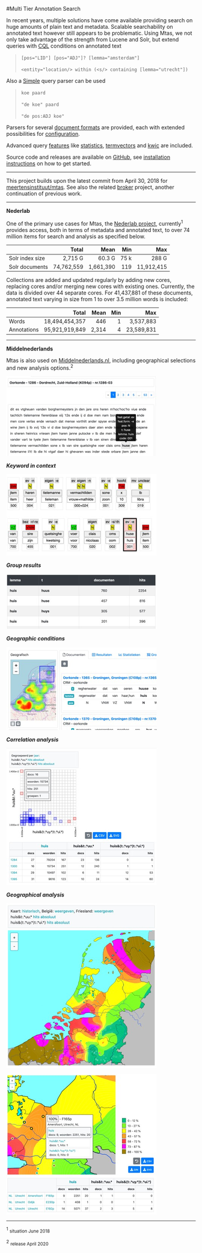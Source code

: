 #Multi Tier Annotation Search

In recent years, multiple solutions have come available providing search on huge amounts of plain text and metadata. Scalable searchability on annotated text however still appears to be problematic. Using Mtas, we not only take advantage of the strength from Lucene and Solr, but extend queries with [CQL](search_cql.html) conditions on annotated text

> `[pos="LID"] [pos="ADJ"]? [lemma="amsterdam"]`
>
> `<entity="location/> within (<s/> containing [lemma="utrecht"])`

Also a [Simple](search_simple.html) query parser can be used

> `koe paard`
>
> `"de koe" paard`
>
> `"de pos:ADJ koe"`

Parsers for several [document formats](indexing_formats.html) are provided, each with extended possibilities for [configuration](indexing_configuration.html).

Advanced query [features](features.html) like [statistics](search_component_stats.html), [termvectors](search_component_termvector.html) and [kwic](search_component_kwic.html) are included.

Source code and releases are available on [GitHub](https://github.com/textexploration/mtas/), see [installation instructions](installation.html) on how to get started.

---

This project builds upon the latest commit from April 30, 2018 for [meertensinstituut/mtas](https://github.com/meertensinstituut/mtas/tree/5c862d53014b15fb87de83da0b33fd91518642ec). See also the related [broker](https://github.com/textexploration/broker) project, another continuation of previous work.

---

**Nederlab** 

One of the primary use cases for Mtas, the [Nederlab project](https://www.nederlab.nl/), currently<sup>1</sup> provides access, both in terms of metadata and 
annotated text, to over 74 million items for search and analysis as specified below. 

|                 | Total          | Mean      | Min   | Max        |
|-----------------|---------------:|----------:|------:|-----------:|
| Solr index size | 2,715 G        | 60.3 G    | 75 k  | 288 G      |
| Solr documents  | 74,762,559     | 1,661,390 | 119   | 11,912,415 |

Collections are added and updated regularly by adding new cores, replacing cores and/or merging new cores with existing ones. Currently, the data is divided over 44 separate cores. For 41,437,881 of these documents, annotated text varying in size from 1 to over 3.5 million words is included:

|                 | Total           | Mean         | Min   | Max        |
|-----------------|----------------:|-------------:|------:|-----------:|
| Words           | 18,494,454,357  | 446          | 1     | 3,537,883  |
| Annotations     | 95,921,919,849  | 2,314        | 4     | 23,589,831 |

---

**Middelnederlands** 

Mtas is also used on [Middelnederlands.nl](https://www.middelnederlands.nl/), including geographical selections and new analysis options.<sup>2</sup>

![example document](images/example_document.jpg "Show document")

***Keyword in context*** 

![example kwic](images/example_kwic.jpg "Keyword in context")

***Group results*** 

![example group](images/example_group.jpg "Group results")

***Geographic conditions*** 

![example geographic](images/example_geographic.jpg "Geographic condition")

***Correlation analysis*** 

![example correlation](images/example_correlation.jpg "Correlation analysis")

***Geographical analysis*** 

![example map1](images/example_map_1.jpg "Geographical analysis")

![example map1](images/example_map_2.jpg "Geographical analysis")

---

<sup><a name="footnote">1</a></sup> <small>situation June 2018</small>

<sup><a name="footnote">2</a></sup> <small>release April 2020</small>